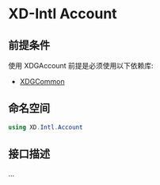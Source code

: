 # XD-Intl Account

## 前提条件

使用 XDGAccount 前提是必须使用以下依赖库:

* [XDGCommon](https://github.com/Roongflee/XDGCommon.git)

## 命名空间

```c#
using XD.Intl.Account
```

## 接口描述

...